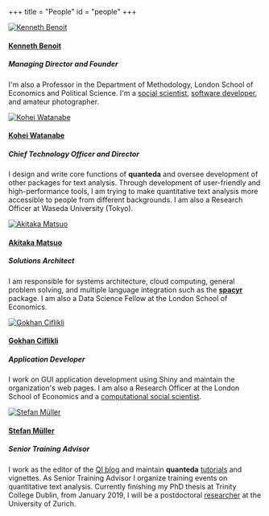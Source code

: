 +++
title = "People"
id = "people"
+++

<div class="container">
      <div class="row">
      <div class="span4">
          <div class="well">
          <a href="mailto:kbenoit@quanteda.org">
            <div class="centered e_bounce">
              <img class="img-circle" src="/img/kenbenoit.png" alt="Kenneth Benoit">
              <h4><strong>Kenneth Benoit</strong></h4></a>
              <h5><i>Managing Director</i> and <i>Founder</i></h4>
              <p>
                I'm also a Professor in the Department of Methodology, London School of Economics and Political Science.  I'm a <a href="https://kenbenoit.net">social scientist</a>, <a href="https://github.com/kbenoit">software developer</a>, and amateur photographer.
              </p>
            </div>
          </div>
        </div>
          <div class="span4">
          <div class="well">
          <a href="mailto:koheiw@quanteda.org">
            <div class="centered e_bounce">
              <img class="img-circle" src="/img/kohei-watanabe.png" alt="Kohei Watanabe">
              <h4><strong>Kohei Watanabe</strong></h4></a>
              <h5><i>Chief Technology Officer</i> and <i>Director</i></h4>
              <p>
                I design and write core functions of <strong>quanteda</strong> and oversee development of other packages for text analysis. Through development of user-friendly and high-performance tools, I am trying to make quantitative text analysis more accessible to people from different backgrounds. I am also a Research Officer at Waseda University (Tokyo).
              </p>
            </div>
          </div>
        </div>
        <div class="span4">
          <div class="well">
          <a href="mailto:amatsuo@quanteda.org">
            <div class="centered e_bounce">
              <img class="img-circle" src="/img/akitaka-matsuo.png" alt="Akitaka Matsuo">
              <h4><strong>Akitaka Matsuo</strong></h4></a>
              <h5><i>Solutions Architect</i></h4>
              <p>
                I am responsible for systems architecture, cloud computing, general problem solving, and multiple language integration such as the <a href="https://spacyr.quanteda.io"><strong>spacyr</strong></a> package. I am also a Data Science Fellow at the London School of Economics.
              </p>
            </div>
          </div>
        </div>
        </div>
        <div class="span4">
          <div class="well">
          <a href="mailto:gokhan@quanteda.org">
            <div class="centered e_bounce">
              <img class="img-circle" src="/img/ciflikli.png" alt="Gokhan Ciflikli">
              <h4><strong>Gokhan Ciflikli</strong></h4></a>
              <h5><i>Application Developer</i></h4>
              <p>
                I work on GUI application development using Shiny and maintain the organization's web pages. I am also a Research Officer at the London School of Economics and a <a href="https://gokhan.io">computational social scientist</a>.
              </p>
            </div>
          </div>
        </div>
      <div class="row">
      <div class="span4">
          <div class="well">
          <a href="mailto:smueller@quanteda.org">
            <div class="centered e_bounce">
              <img class="img-circle" src="/img/stefan.jpg" alt="Stefan Müller">
              <h4><strong>Stefan Müller</strong></h4></a>
              <h5><i>Senior Training Advisor</i></h4>
              <p>
                I work as the editor of the <a href="https://blog.quanteda.org">QI blog</a> and maintain <strong>quanteda</strong> <a href="https://tutorial.quanteda.io">tutorials</a> and vignettes. As Senior Training Advisor I organize training events on quantitative text analysis. Currently finishing my PhD thesis at Trinity College Dublin, from January 2019, I will be a postdoctoral <a href="https://muellerstefan.net">researcher</a> at the University of Zurich.
              </p>
            </div>
          </div>
        </div>
      </div>
